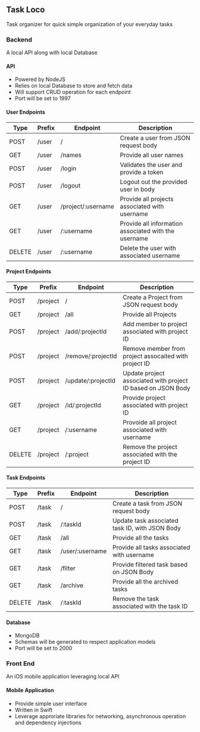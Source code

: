 ## Task Loco
Task organizer for quick simple organization of your everyday tasks

### Backend
A local API along with local Database

#### API
- Powered by NodeJS
- Relies on local Database to store and fetch data
- Will support CRUD operation for each endpoint
- Port will be set to 1997

#### User Endpoints
| Type   | Prefix | Endpoint    | Description                                          |
|--------|--------|-------------|------------------------------------------------------|
| POST   | /user  | /           | Create a user from JSON request body              |
| GET    | /user  | /names      | Provide all user names                            |
| POST    | /user  | /login      | Validates the user and provide a token           |
| POST | /user | /logout | Logout out the provided user in body
| GET | /user | /project/:username | Provide all projects associated with username
| GET    | /user  | /:username | Provide all information associated with the username |
| DELETE | /user  | /:username | Delete the user with associated username           |

#### Project Endpoints
| Type   | Prefix | Endpoint         | Description                                                                                              |
|--------|--------|------------------|----------------------------------------------------------------------------------------------------------|
| POST  | /project  | / | Create a Project from JSON request body |
| GET   | /project  | /all | Provide all Projects    |
| POST  | /project  | /add/:projectId | Add member to project associated with  project ID |
| POST   | /project  | /remove/:projectId | Remove member from project assocaited with project ID | 
| POST    | /project  | /update/:projectId | Update project associated with project ID based on JSON Body |
| GET    | /project  | /id/:projectId  | Provide project associated with project ID |
| GET | /project | /:username | Provoide all project associated with username |
| DELETE | /project  | /:project | Remove the project associated with the project ID |

#### Task Endpoints
| Type   | Prefix | Endpoint         | Description                                                                                              |
|--------|--------|------------------|----------------------------------------------------------------------------------------------------------|
| POST   | /task  | / | Create a task from JSON request body |
| POST   | /task  | /:taskId | Update task associated task ID, with JSON Body    |
| GET    | /task  | /all        | Provide all the tasks           |
| GET    | /task  | /user/:username | Provide all tasks associated with username | 
| GET    | /task  | /filter       | Provide filtered task based on JSON Body |
| GET    | /task  | /archive         | Provide all the archived tasks |
| DELETE | /task  | /:taskId        | Remove the task associated with the task ID |

#### Database
- MongoDB
- Schemas will be generated to respect application models
- Port will be set to 2000

### Front End
An iOS mobile application leveraging local API

#### Mobile Application
- Provide simple user interface
- Written in Swift
- Leverage approriate libraries for networking, asynchronous operation and dependency injections
